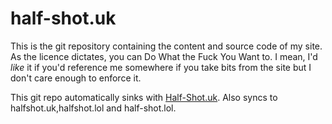 half-shot.uk
============
This is the git repository containing the content and source code of my site.
As the licence dictates, you can Do What the Fuck You Want to.
I mean, I'd *like* it if you'd reference me somewhere if you take bits from the site but I don't care enough to enforce it.

This git repo automatically sinks with [Half-Shot.uk](https://half-shot.uk).
Also syncs to halfshot.uk,halfshot.lol and half-shot.lol.
